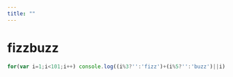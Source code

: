 ```yaml
---
title: ""
---
```


# fizzbuzz

``` js:fizzbuzz.js:fizzbuzz/fizzbuzz.js
for(var i=1;i<101;i++) console.log((i%3?'':'fizz')+(i%5?'':'buzz')||i);
```
